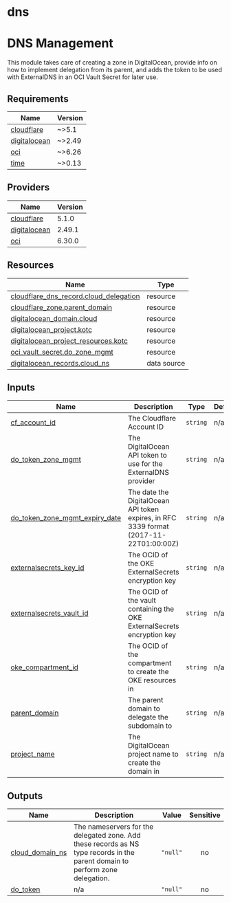 # dns

<!-- BEGIN_TF_DOCS -->
# DNS Management

This module takes care of creating a zone in DigitalOcean, provide info on how to implement delegation from its parent, and adds the token to be used with ExternalDNS in an OCI Vault Secret for later use.

## Requirements

| Name | Version |
|------|---------|
| <a name="requirement_cloudflare"></a> [cloudflare](#requirement\_cloudflare) | ~>5.1 |
| <a name="requirement_digitalocean"></a> [digitalocean](#requirement\_digitalocean) | ~>2.49 |
| <a name="requirement_oci"></a> [oci](#requirement\_oci) | ~>6.26 |
| <a name="requirement_time"></a> [time](#requirement\_time) | ~>0.13 |

## Providers

| Name | Version |
|------|---------|
| <a name="provider_cloudflare"></a> [cloudflare](#provider\_cloudflare) | 5.1.0 |
| <a name="provider_digitalocean"></a> [digitalocean](#provider\_digitalocean) | 2.49.1 |
| <a name="provider_oci"></a> [oci](#provider\_oci) | 6.30.0 |

## Resources

| Name | Type |
|------|------|
| [cloudflare_dns_record.cloud_delegation](https://registry.terraform.io/providers/cloudflare/cloudflare/latest/docs/resources/dns_record) | resource |
| [cloudflare_zone.parent_domain](https://registry.terraform.io/providers/cloudflare/cloudflare/latest/docs/resources/zone) | resource |
| [digitalocean_domain.cloud](https://registry.terraform.io/providers/digitalocean/digitalocean/latest/docs/resources/domain) | resource |
| [digitalocean_project.kotc](https://registry.terraform.io/providers/digitalocean/digitalocean/latest/docs/resources/project) | resource |
| [digitalocean_project_resources.kotc](https://registry.terraform.io/providers/digitalocean/digitalocean/latest/docs/resources/project_resources) | resource |
| [oci_vault_secret.do_zone_mgmt](https://registry.terraform.io/providers/oracle/oci/latest/docs/resources/vault_secret) | resource |
| [digitalocean_records.cloud_ns](https://registry.terraform.io/providers/digitalocean/digitalocean/latest/docs/data-sources/records) | data source |

## Inputs

| Name | Description | Type | Default | Required |
|------|-------------|------|---------|:--------:|
| <a name="input_cf_account_id"></a> [cf\_account\_id](#input\_cf\_account\_id) | The Cloudflare Account ID | `string` | n/a | yes |
| <a name="input_do_token_zone_mgmt"></a> [do\_token\_zone\_mgmt](#input\_do\_token\_zone\_mgmt) | The DigitalOcean API token to use for the ExternalDNS provider | `string` | n/a | yes |
| <a name="input_do_token_zone_mgmt_expiry_date"></a> [do\_token\_zone\_mgmt\_expiry\_date](#input\_do\_token\_zone\_mgmt\_expiry\_date) | The date the DigitalOcean API token expires, in RFC 3339 format (2017-11-22T01:00:00Z) | `string` | n/a | yes |
| <a name="input_externalsecrets_key_id"></a> [externalsecrets\_key\_id](#input\_externalsecrets\_key\_id) | The OCID of the OKE ExternalSecrets encryption key | `string` | n/a | yes |
| <a name="input_externalsecrets_vault_id"></a> [externalsecrets\_vault\_id](#input\_externalsecrets\_vault\_id) | The OCID of the vault containing the OKE ExternalSecrets encryption key | `string` | n/a | yes |
| <a name="input_oke_compartment_id"></a> [oke\_compartment\_id](#input\_oke\_compartment\_id) | The OCID of the compartment to create the OKE resources in | `string` | n/a | yes |
| <a name="input_parent_domain"></a> [parent\_domain](#input\_parent\_domain) | The parent domain to delegate the subdomain to | `string` | n/a | yes |
| <a name="input_project_name"></a> [project\_name](#input\_project\_name) | The DigitalOcean project name to create the domain in | `string` | n/a | yes |

## Outputs

| Name | Description | Value | Sensitive |
|------|-------------|-------|:---------:|
| <a name="output_cloud_domain_ns"></a> [cloud\_domain\_ns](#output\_cloud\_domain\_ns) | The nameservers for the delegated zone. Add these records as NS type records in the parent domain to perform zone delegation. | `"null"` | no |
| <a name="output_do_token"></a> [do\_token](#output\_do\_token) | n/a | `"null"` | no |
<!-- END_TF_DOCS -->
